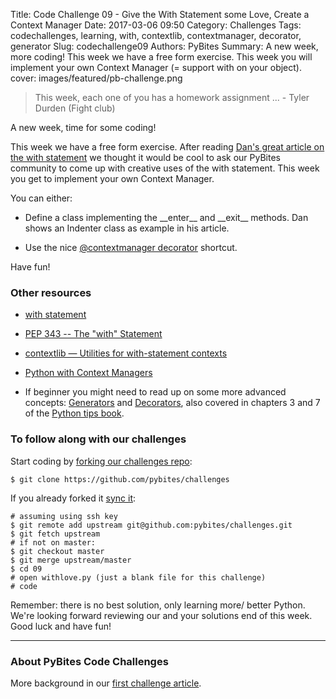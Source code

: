 Title: Code Challenge 09 - Give the With Statement some Love, Create a Context Manager
Date: 2017-03-06 09:50
Category: Challenges
Tags: codechallenges, learning, with, contextlib, contextmanager, decorator, generator
Slug: codechallenge09
Authors: PyBites
Summary: A new week, more coding! This week we have a free form exercise. This week you will implement your own Context Manager (= support with on your object).
cover: images/featured/pb-challenge.png

> This week, each one of you has a homework assignment ... - Tyler Durden (Fight club)

A new week, time for some coding! 

This week we have a free form exercise. After reading [Dan's great article on the with statement](https://dbader.org/blog/python-context-managers-and-with-statement) we thought it would be cool to ask our PyBites community to come up with creative uses of the with statement. This week you get to implement your own Context Manager.

You can either:

* Define a class implementing the \_\_enter\_\_ and \_\_exit\_\_ methods. Dan shows an Indenter class as example in his article.

* Use the nice [@contextmanager decorator](https://docs.python.org/3.6/library/contextlib.html#contextlib.contextmanager) shortcut. 

Have fun!

### Other resources

* [with statement](https://docs.python.org/3.6/reference/compound_stmts.html#with)

* [PEP 343 -- The "with" Statement](https://www.python.org/dev/peps/pep-0343/)

* [contextlib — Utilities for with-statement contexts](https://docs.python.org/3/library/contextlib.html)

* [Python with Context Managers](https://jeffknupp.com/blog/2016/03/07/python-with-context-managers/)

* If beginner you might need to read up on some more advanced concepts: [Generators](https://wiki.python.org/moin/Generators) and [Decorators](https://wiki.python.org/moin/PythonDecorators), also covered in chapters 3 and 7 of the [Python tips book](http://book.pythontips.com/en/latest/index.html). 

### To follow along with our challenges

Start coding by [forking our challenges repo](https://github.com/pybites/challenges):

    $ git clone https://github.com/pybites/challenges

If you already forked it [sync it](https://help.github.com/articles/syncing-a-fork/):

    # assuming using ssh key
    $ git remote add upstream git@github.com:pybites/challenges.git
    $ git fetch upstream
    # if not on master:
    $ git checkout master
    $ git merge upstream/master
    $ cd 09
    # open withlove.py (just a blank file for this challenge)
	# code

Remember: there is no best solution, only learning more/ better Python. We're looking forward reviewing our and your solutions end of this week. Good luck and have fun!

---

### About PyBites Code Challenges

More background in our [first challenge article](http://pybit.es/codechallenge01.html).
